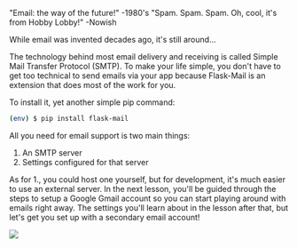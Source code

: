 "Email: the way of the future!" -1980's
"Spam. Spam. Spam. Oh, cool, it's from Hobby Lobby!" -Nowish

While email was invented decades ago, it's still around...

The technology behind most email delivery and receiving is called Simple Mail Transfer Protocol (SMTP). To make your life simple, you don't have to get too technical to send emails via your app because Flask-Mail is an extension that does most of the work for you.

To install it, yet another simple pip command:

```bash
(env) $ pip install flask-mail
```

All you need for email support is two main things:

1. An SMTP server
2. Settings configured for that server

As for 1., you could host one yourself, but for development, it's much easier to use an external server. In the next lesson, you'll be guided through the steps to setup a Google Gmail account so you can start playing around with emails right away.
The settings you'll learn about in the lesson after that, but let's get you set up with a secondary email account!

![](https://images.unsplash.com/photo-1534803522048-835d05301b08?ixlib=rb-1.2.1&ixid=eyJhcHBfaWQiOjEyMDd9&auto=format&fit=crop&w=2018&q=80)
